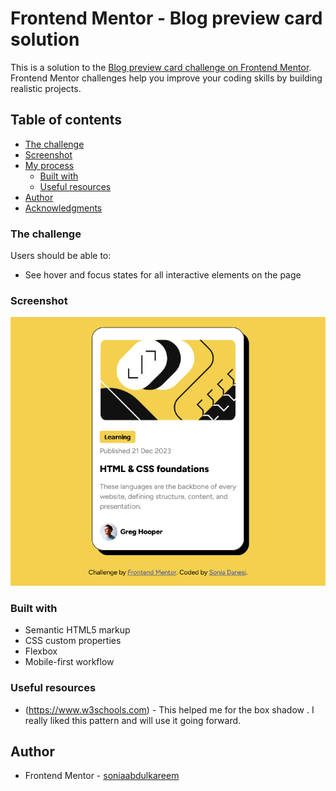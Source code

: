 # Frontend Mentor - Blog preview card solution

This is a solution to the [Blog preview card challenge on Frontend Mentor](https://www.frontendmentor.io/challenges/blog-preview-card-ckPaj01IcS). Frontend Mentor challenges help you improve your coding skills by building realistic projects. 

## Table of contents

  - [The challenge](#the-challenge)
  - [Screenshot](#screenshot)
- [My process](#my-process)
  - [Built with](#built-with)
  - [Useful resources](#useful-resources)
- [Author](#author)
- [Acknowledgments](#acknowledgments)


### The challenge

Users should be able to:

- See hover and focus states for all interactive elements on the page

### Screenshot

![](assets/screenshot/Screenshot%202024-06-04%20at%2014-43-56%20Frontend%20Mentor%20Blog%20preview%20card.png)


### Built with

- Semantic HTML5 markup
- CSS custom properties
- Flexbox
- Mobile-first workflow


### Useful resources

- (https://www.w3schools.com) - This helped me for the box shadow . I really liked this pattern and will use it going forward.

## Author

- Frontend Mentor - [soniaabdulkareem](https://www.frontendmentor.io/profile/soniaabdulkareem)




